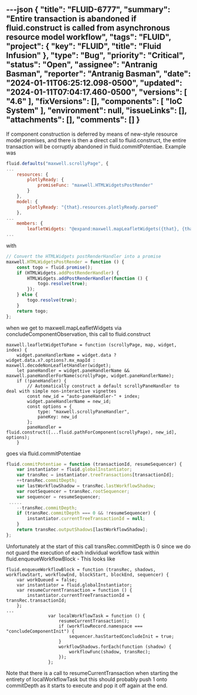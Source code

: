 ---json
{
  "title": "FLUID-6777",
  "summary": "Entire transaction is abandoned if fluid.construct is called from asynchronous resource model workflow",
  "tags": "FLUID",
  "project": {
    "key": "FLUID",
    "title": "Fluid Infusion"
  },
  "type": "Bug",
  "priority": "Critical",
  "status": "Open",
  "assignee": "Antranig Basman",
  "reporter": "Antranig Basman",
  "date": "2024-01-11T06:25:12.098-0500",
  "updated": "2024-01-11T07:04:17.460-0500",
  "versions": [
    "4.6"
  ],
  "fixVersions": [],
  "components": [
    "IoC System"
  ],
  "environment": null,
  "issueLinks": [],
  "attachments": [],
  "comments": []
}
---
If component construction is deferred by means of new-style resource model promises, and there is then a direct call to fluid.construct, the entire transaction will be corruptly abandoned in fluid.commitPotentiae. Example was&#x20;

```javascript
fluid.defaults("maxwell.scrollyPage", {
...
    resources: {
        plotlyReady: {
            promiseFunc: "maxwell.HTMLWidgetsPostRender"
        }
    },
    model: {
        plotlyReady: "{that}.resources.plotlyReady.parsed"
    },
...
    members: {
        leafletWidgets: "@expand:maxwell.mapLeafletWidgets({that}, {that}.dom.leafletWidgets, {that}.map.map)",
...
```

with&#x20;

```javascript
// Convert the HTMLWidgets postRenderHandler into a promise
maxwell.HTMLWidgetsPostRender = function () {
    const togo = fluid.promise();
    if (HTMLWidgets.addPostRenderHandler) {
        HTMLWidgets.addPostRenderHandler(function () {
            togo.resolve(true);
        });
    } else {
        togo.resolve(true);
    }
    return togo;
};
```

when we get to maxwell.mapLeafletWidgets via concludeComponentObservation, this call to fluid.construct

```
maxwell.leafletWidgetToPane = function (scrollyPage, map, widget, index) {
    widget.paneHandlerName = widget.data ? widget.data.x?.options?.mx_mapId : maxwell.decodeNonLeafletHandler(widget);
    let paneHandler = widget.paneHandlerName && maxwell.paneHandlerForName(scrollyPage, widget.paneHandlerName);
    if (!paneHandler) {
        // Automatically construct a default scrollyPaneHandler to deal with simple non-interactive vignettes
        const new_id = "auto-paneHandler-" + index;
        widget.paneHandlerName = new_id;
        const options = {
            type: "maxwell.scrollyPaneHandler",
            paneKey: new_id
        };
        paneHandler = fluid.construct([...fluid.pathForComponent(scrollyPage), new_id], options);
    }
```

goes via fluid.commitPotentiae

```javascript
fluid.commitPotentiae = function (transactionId, resumeSequencer) {
    var instantiator = fluid.globalInstantiator;
    var transRec = instantiator.treeTransactions[transactionId];
    ++transRec.commitDepth;
    var lastWorkflowShadow = transRec.lastWorkflowShadow;
    var rootSequencer = transRec.rootSequencer;
    var sequencer = resumeSequencer;
 .....
    --transRec.commitDepth;
    if (transRec.commitDepth === 0 && !resumeSequencer) {
        instantiator.currentTreeTransactionId = null;
    }
    return transRec.outputShadows[lastWorkflowShadow];
};
```

Unfortunately at the start of this call transRec.commitDepth is 0 since we do not guard the execution of each individual workflow task within fluid.enqueueWorkflowBlock - This looks like

```
fluid.enqueueWorkflowBlock = function (transRec, shadows, workflowStart, workflowEnd, blockStart, blockEnd, sequencer) {
    var workQueued = false;
    var instantiator = fluid.globalInstantiator;
    var resumeCurrentTransaction = function () {
        instantiator.currentTreeTransactionId = transRec.transactionId;
    };
...
                var localWorkflowTask = function () {
                    resumeCurrentTransaction();
                    if (workflowRecord.namespace === "concludeComponentInit") {
                        sequencer.hasStartedConcludeInit = true;
                    }
                    workflowShadows.forEach(function (shadow) {
                        workflowFunc(shadow, transRec);
                    });
                };
```

Note that there is a call to resumeCurrentTransaction when starting the entirety of localWorkflowTask but this should probably push 1 onto commitDepth as it starts to execute and pop it off again at the end.

        